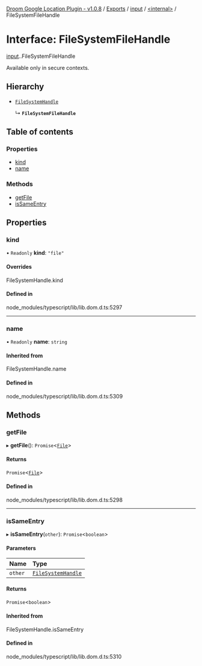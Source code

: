 [Droom Google Location Plugin - v1.0.8](../README.md) / [Exports](../modules.md) / [input](../modules/input.md) / [<internal\>](../modules/input._internal_.md) / FileSystemFileHandle

# Interface: FileSystemFileHandle

[input](../modules/input.md).[<internal>](../modules/input._internal_.md).FileSystemFileHandle

Available only in secure contexts.

## Hierarchy

- [`FileSystemHandle`](../modules/input._internal_.md#filesystemhandle)

  ↳ **`FileSystemFileHandle`**

## Table of contents

### Properties

- [kind](input._internal_.FileSystemFileHandle.md#kind)
- [name](input._internal_.FileSystemFileHandle.md#name)

### Methods

- [getFile](input._internal_.FileSystemFileHandle.md#getfile)
- [isSameEntry](input._internal_.FileSystemFileHandle.md#issameentry)

## Properties

### kind

• `Readonly` **kind**: ``"file"``

#### Overrides

FileSystemHandle.kind

#### Defined in

node_modules/typescript/lib/lib.dom.d.ts:5297

___

### name

• `Readonly` **name**: `string`

#### Inherited from

FileSystemHandle.name

#### Defined in

node_modules/typescript/lib/lib.dom.d.ts:5309

## Methods

### getFile

▸ **getFile**(): `Promise`<[`File`](../modules/input._internal_.md#file)\>

#### Returns

`Promise`<[`File`](../modules/input._internal_.md#file)\>

#### Defined in

node_modules/typescript/lib/lib.dom.d.ts:5298

___

### isSameEntry

▸ **isSameEntry**(`other`): `Promise`<`boolean`\>

#### Parameters

| Name | Type |
| :------ | :------ |
| `other` | [`FileSystemHandle`](../modules/input._internal_.md#filesystemhandle) |

#### Returns

`Promise`<`boolean`\>

#### Inherited from

FileSystemHandle.isSameEntry

#### Defined in

node_modules/typescript/lib/lib.dom.d.ts:5310
